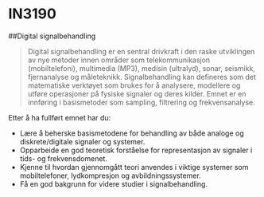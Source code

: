 # IN3190
##Digital signalbehandling

>Digital signalbehandling er en sentral drivkraft i den raske utviklingen av nye metoder innen områder som telekommunikasjon (mobiltelefoni), multimedia (MP3), medisin (ultralyd), sonar, seismikk, fjernanalyse og måleteknikk. Signalbehandling kan defineres som det matematiske verktøyet som brukes for å analysere, modellere og utføre operasjoner på fysiske signaler og deres kilder. Emnet er en innføring i basismetoder som sampling, filtrering og frekvensanalyse.

Etter å ha fullført emnet har du:
- Lære å beherske basismetodene for behandling av både analoge og diskrete/digitale signaler og systemer.
- Opparbeide en god teoretisk forståelse for representasjon av signaler i tids- og frekvensdomenet.
- Kjenne til hvordan gjennomgått teori anvendes i viktige systemer som mobiltelefoner, lydkompresjon og avbildningssystemer.
- Få en god bakgrunn for videre studier i signalbehandling.
